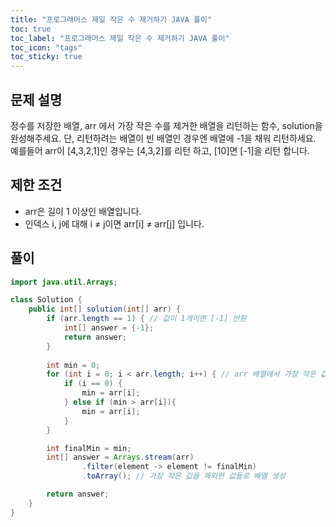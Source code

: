 ```yaml
---
title: "프로그래머스 제일 작은 수 제거하기 JAVA 풀이"
toc: true
toc_label: "프로그래머스 제일 작은 수 제거하기 JAVA 풀이"
toc_icon: "tags"
toc_sticky: true
---
```

## 문제 설명
정수를 저장한 배열, arr 에서 가장 작은 수를 제거한 배열을 리턴하는 함수, solution을 완성해주세요. 단, 리턴하려는 배열이 빈 배열인 경우엔 배열에 -1을 채워 리턴하세요. 예를들어 arr이 [4,3,2,1]인 경우는 [4,3,2]를 리턴 하고, [10]면 [-1]을 리턴 합니다.

## 제한 조건
- arr은 길이 1 이상인 배열입니다.
- 인덱스 i, j에 대해 i ≠ j이면 arr[i] ≠ arr[j] 입니다.

## 풀이
```java
import java.util.Arrays;

class Solution {
    public int[] solution(int[] arr) {
        if (arr.length == 1) { // 값이 1개이면 [-1] 반환
            int[] answer = {-1};
            return answer;
        }
        
        int min = 0;
        for (int i = 0; i < arr.length; i++) { // arr 배열에서 가장 작은 값 찾기
            if (i == 0) {
                min = arr[i];
            } else if (min > arr[i]){
                min = arr[i];
            }
        }

        int finalMin = min;
        int[] answer = Arrays.stream(arr)
                .filter(element -> element != finalMin)
                .toArray(); // 가장 작은 값을 제외한 값들로 배열 생성

        return answer;
    }
}
```
